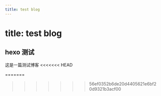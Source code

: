 ```yaml
---
title: test blog
---
```

# title: test blog

## hexo 测试

这是一篇测试博客
<<<<<<< HEAD

=======
>>>>>>> 56ef0352b6de20d4405621e6bf20d9321b3acf00
